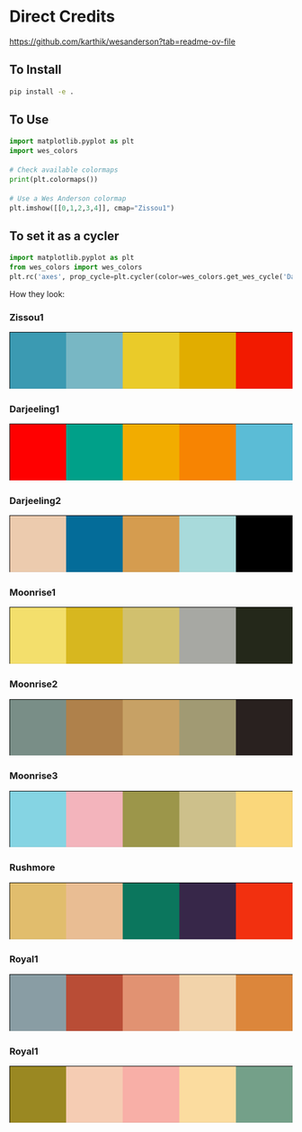 # Direct Credits
https://github.com/karthik/wesanderson?tab=readme-ov-file

## To Install
```bash
pip install -e .
```

## To Use
```python
import matplotlib.pyplot as plt
import wes_colors

# Check available colormaps
print(plt.colormaps())

# Use a Wes Anderson colormap
plt.imshow([[0,1,2,3,4]], cmap="Zissou1")
```

## To set it as a cycler
```python
import matplotlib.pyplot as plt
from wes_colors import wes_colors
plt.rc('axes', prop_cycle=plt.cycler(color=wes_colors.get_wes_cycle('Darjeeling1')))
```

How they look:
### Zissou1
![Zissou1](Figures/Zissou1.png)
### Darjeeling1
![Darjeeling1](Figures/Darjeeling1.png)
### Darjeeling2
![Darjeeling2](Figures/Darjeeling2.png)
### Moonrise1
![Moonrise1](Figures/Moonrise1.png)
### Moonrise2
![Moonrise2](Figures/Moonrise2.png)
### Moonrise3
![Moonrise3](Figures/Moonrise3.png)
### Rushmore
![Rushmore1](Figures/Rushmore.png)
### Royal1
![Royal1](Figures/Royal1.png)
### Royal1
![Royal1](Figures/Royal2.png)



